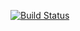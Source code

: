[![Build Status](https://travis-ci.org/rabix/cottontail.svg?branch=next)](https://travis-ci.org/rabix/cottontail)